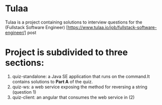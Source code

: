 # Tulaa
Tulaa is a project containing solutions to interview questions for the (Fullstack Software Engineer)
[https://www.tulaa.io/job/fullstack-software-engineer/] post  

# Project is subdivided to three sections:
1. quiz-standalone: a Java SE application that runs on the command.It contains solutions to **Part A** of the quiz.
2. quiz-ws: a web service exposing the method for reversing a string (question 1)
3. quiz-client: an angular that consumes the web service in (2)

